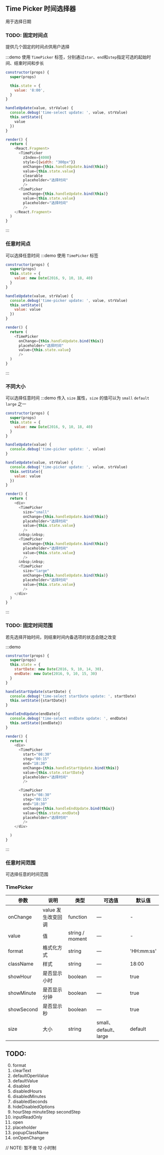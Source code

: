 ## Time Picker 时间选择器

用于选择日期

### TODO: 固定时间点

提供几个固定的时间点供用户选择

:::demo 使用 `TimePicker` 标签，分别通过`star`、`end`和`step`指定可选的起始时间、结束时间和步长

```js
constructor(props) {
  super(props)

  this.state = {
    value: '8:00',
  }
}

handleUpdate(value, strValue) {
  console.debug('time-select update: ', value, strValue)
  this.setState({
    value
  })
}

render() {
  return (
    <React.Fragment>
      <TimePicker
        zIndex={4000}
        style={{width: "300px"}}
        onChange={this.handleUpdate.bind(this)}
        value={this.state.value}
        clearable
        placeholder="选择时间"
        />
      <TimePicker
        onChange={this.handleUpdate.bind(this)}
        value={this.state.value}
        placeholder="选择时间"
        />
    </React.Fragment>
  )
}
```

:::

### 任意时间点

可以选择任意时间
:::demo 使用 `TimePicker` 标签

```js
constructor(props) {
  super(props)
  this.state = {
    value: new Date(2016, 9, 10, 18, 40)
  }
}

handleUpdate(value, strValue) {
  console.debug('time-picker update: ', value, strValue)
  this.setState({
    value: value
  })
}

render() {
  return (
    <TimePicker
      onChange={this.handleUpdate.bind(this)}
      placeholder="选择时间"
      value={this.state.value}
      />
  )
}
```

:::

### 不同大小

可以选择任意时间
:::demo 传入 `size` 属性，`size` 的值可以为 `small` `default` `large` 之一

```js
constructor(props) {
  super(props)
  this.state = {
    value: new Date(2016, 9, 10, 18, 40)
  }
}

handleUpdate(value) {
  console.debug('time-picker update: ', value)
}

handleUpdate(value, strValue) {
  console.debug('time-picker update: ', value, strValue)
  this.setState({
    value: value
  })
}

render() {
  return (
    <div>
      <TimePicker
        size="small"
        onChange={this.handleUpdate.bind(this)}
        placeholder="选择时间"
        value={this.state.value}
        />
      &nbsp;&nbsp;
      <TimePicker
        onChange={this.handleUpdate.bind(this)}
        placeholder="选择时间"
        value={this.state.value}
        />
      &nbsp;&nbsp;
      <TimePicker
        size="large"
        onChange={this.handleUpdate.bind(this)}
        placeholder="选择时间"
        value={this.state.value}
        />
    </div>
  )
}
```

:::

### TODO: 固定时间范围

若先选择开始时间，则结束时间内备选项的状态会随之改变

:::demo

```js
constructor(props) {
  super(props)
  this.state = {
    startDate: new Date(2016, 9, 10, 14, 30),
    endDate: new Date(2016, 9, 10, 15, 30)
  }
}

handleStartUpdate(startDate) {
  console.debug('time-select startDate update: ', startDate)
  this.setState({startDate})
}

handleEndUpdate(endDate){
  console.debug('time-select endDate update: ', endDate)
  this.setState({endDate})
}

render() {
  return (
    <div>
      <TimePicker
        start="08:30"
        step="00:15"
        end="18:30"
        onChange={this.handleStartUpdate.bind(this)}
        value={this.state.startDate}
        placeholder="选择时间"
        />

      <TimePicker
        start="08:30"
        step="00:15"
        end="18:30"
        onChange={this.handleEndUpdate.bind(this)}
        value={this.state.endDate}
        placeholder="选择时间"
        />
    </div>

  )
}
```

:::

### 任意时间范围

可选择任意的时间范围

### TimePicker

| 参数       | 说明               | 类型            | 可选值                | 默认值     |
| ---------- | ------------------ | --------------- | --------------------- | ---------- |
| onChange   | value 发生改变回调 | function        | —                     | -          |
| value      | 值                 | string / moment | —                     | -          |
| format     | 格式化方式         | string          | —                     | 'HH:mm:ss' |
| className  | 样式               | string          | —                     | 18:00      |
| showHour   | 是否显示小时       | boolean         | —                     | true       |
| showMinute | 是否显示分钟       | boolean         | —                     | true       |
| showSecond | 是否显示秒         | boolean         | —                     | true       |
| size       | 大小               | string          | small、default、large | default    |

## TODO:

0. format
1. clearText
1. defaultOpenValue
1. defaultValue
1. disabled
1. disabledHours
1. disabledMinutes
1. disabledSeconds
1. hideDisabledOptions
1. hourStep minuteStep secondStep
1. inputReadOnly
1. open
1. placeholder
1. popupClassName
1. onOpenChange

// NOTE: 暂不做 12 小时制

